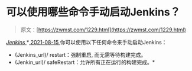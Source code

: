 <!--yml
category: 未分类
date: 0001-01-01 00:00:00
--->

# 可以使用哪些命令手动启动Jenkins？

> 原文：[https://zwmst.com/1229.html](https://zwmst.com/1229.html)

   [ *Jenkins* ](https://zwmst.com/jenkins)*[ <time datetime="2021-08-15T10:48:19+08:00"> 2021-08-15 </time> ](https://zwmst.com/1229.html)  你可以使用以下任何命令来手动启动Jenkins：

*   (Jenkins_url)/ restart：强制重启, 而无需等待构建完成。
*   (Jenkin_url)/ safeRestart：允许所有正在运行的构建完成。*